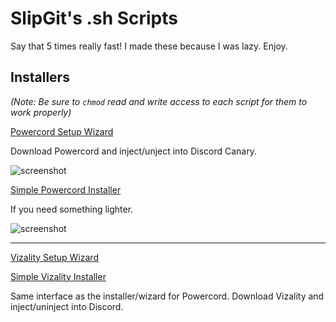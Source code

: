 # SlipGit's .sh Scripts
Say that 5 times really fast! I made these because I was lazy. Enjoy.

## Installers

*(Note: Be sure to `chmod` read and write access to each script for them to work properly)*

[Powercord Setup Wizard](https://gitcdn.link/repo/SlippingGitty/sh-scripts/main/installers/Discord/PowercordSetupWizard.sh)

Download Powercord and inject/unject into Discord Canary.

![screenshot](https://files.catbox.moe/1wtzgm.png)

[Simple Powercord Installer](https://gitcdn.link/repo/SlippingGitty/sh-scripts/main/installers/Discord/installpc.sh)

If you need something lighter.

![screenshot](https://imgur.com/6rPGl34.png)
___
[Vizality Setup Wizard](https://gitcdn.link/repo/SlippingGitty/sh-scripts/main/installers/Discord/VizalitySetupWizard.sh)

[Simple Vizality Installer](https://gitcdn.link/repo/SlippingGitty/sh-scripts/main/installers/Discord/installviz.sh)


Same interface as the installer/wizard for Powercord. Download Vizality and inject/uninject into Discord.
